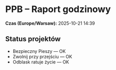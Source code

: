 # PPB – Raport godzinowy
**Czas (Europe/Warsaw):** 2025-10-21 14:39

## Status projektów
- Bezpieczny Pieszy — OK
- Zwolnij przy przejściu — OK
- Odblask ratuje życie — OK

